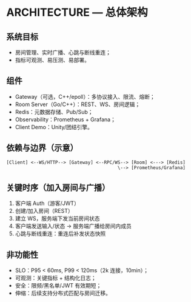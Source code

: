 # ARCHITECTURE — 总体架构

## 系统目标
- 房间管理、实时广播、心跳与断线重连；
- 指标可观测、易压测、易部署。

## 组件
- Gateway（可选，C++/epoll）：多协议接入、限流、熔断；
- Room Server（Go/C++）：REST、WS、房间逻辑；
- Redis：元数据存储、Pub/Sub；
- Observability：Prometheus + Grafana；
- Client Demo：Unity/团结引擎。

## 依赖与边界（示意）
```
[Client] <--WS/HTTP--> [Gateway] <--RPC/WS--> [Room] <---> [Redis]
                                         \--> [Prometheus/Grafana]
```

## 关键时序（加入房间与广播）
1. 客户端 Auth（游客/JWT）
2. 创建/加入房间（REST）
3. 建立 WS，服务端下发当前房间状态
4. 客户端发送输入/状态 → 服务端广播给房间内成员
5. 心跳与断线重连：重连后补发状态快照

## 非功能性
- SLO：P95 < 60ms, P99 < 120ms（2k 连接，10min）；
- 可观测：关键指标 + 结构化日志；
- 安全：限频/黑名单/JWT 有效期短；
- 伸缩：后续支持分布式匹配与房间迁移。

